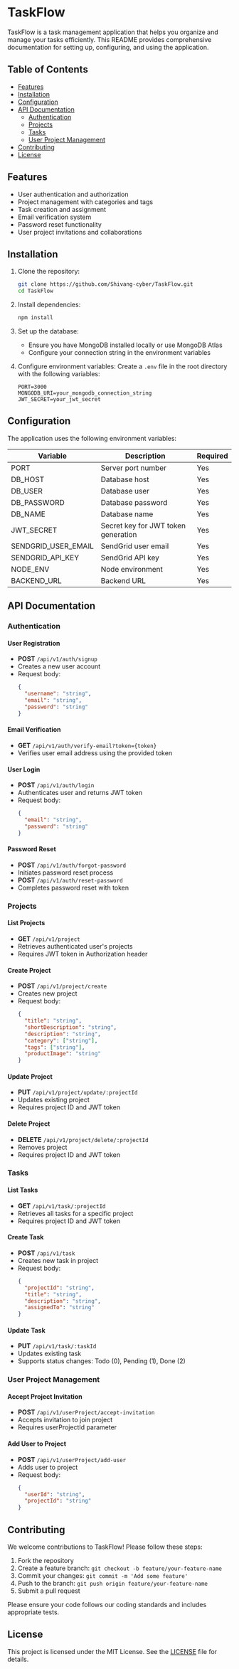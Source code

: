 # TaskFlow

TaskFlow is a task management application that helps you organize and manage your tasks efficiently. This README provides comprehensive documentation for setting up, configuring, and using the application.

## Table of Contents

- [Features](#features)
- [Installation](#installation)
- [Configuration](#configuration)
- [API Documentation](#api-documentation)
  - [Authentication](#authentication)
  - [Projects](#projects)
  - [Tasks](#tasks)
  - [User Project Management](#user-project-management)
- [Contributing](#contributing)
- [License](#license)

## Features

- User authentication and authorization
- Project management with categories and tags
- Task creation and assignment
- Email verification system
- Password reset functionality
- User project invitations and collaborations

## Installation

1. Clone the repository:
   ```bash
   git clone https://github.com/Shivang-cyber/TaskFlow.git
   cd TaskFlow
   ```

2. Install dependencies:
   ```bash
   npm install
   ```

3. Set up the database:
   - Ensure you have MongoDB installed locally or use MongoDB Atlas
   - Configure your connection string in the environment variables

4. Configure environment variables:
   Create a `.env` file in the root directory with the following variables:
   ```env
   PORT=3000
   MONGODB_URI=your_mongodb_connection_string
   JWT_SECRET=your_jwt_secret
   ```

## Configuration

The application uses the following environment variables:

| Variable      | Description                                | Required |
|---------------|--------------------------------------------|----------|
|PORT                  | Server port number	                 | Yes      |
|DB_HOST	           | Database host	                     | Yes      |
|DB_USER	           | Database user	                     | Yes      |
|DB_PASSWORD           | Database password	                 | Yes      |
|DB_NAME	           | Database name	                     | Yes      |
|JWT_SECRET	           | Secret key for JWT token generation | Yes      |
|SENDGRID_USER_EMAIL   | SendGrid user email	             | Yes      |
|SENDGRID_API_KEY	   | SendGrid API key	                 | Yes      |
|NODE_ENV	           | Node environment                    | Yes      |
|BACKEND_URL	       | Backend URL	                     | Yes      |

## API Documentation

### Authentication

#### User Registration
- **POST** `/api/v1/auth/signup`
- Creates a new user account
- Request body:
  ```json
  {
    "username": "string",
    "email": "string",
    "password": "string"
  }
  ```

#### Email Verification
- **GET** `/api/v1/auth/verify-email?token={token}`
- Verifies user email address using the provided token

#### User Login
- **POST** `/api/v1/auth/login`
- Authenticates user and returns JWT token
- Request body:
  ```json
  {
    "email": "string",
    "password": "string"
  }
  ```

#### Password Reset
- **POST** `/api/v1/auth/forgot-password`
- Initiates password reset process
- **POST** `/api/v1/auth/reset-password`
- Completes password reset with token

### Projects

#### List Projects
- **GET** `/api/v1/project`
- Retrieves authenticated user's projects
- Requires JWT token in Authorization header

#### Create Project
- **POST** `/api/v1/project/create`
- Creates new project
- Request body:
  ```json
  {
    "title": "string",
    "shortDescription": "string",
    "description": "string",
    "category": ["string"],
    "tags": ["string"],
    "productImage": "string"
  }
  ```

#### Update Project
- **PUT** `/api/v1/project/update/:projectId`
- Updates existing project
- Requires project ID and JWT token

#### Delete Project
- **DELETE** `/api/v1/project/delete/:projectId`
- Removes project
- Requires project ID and JWT token

### Tasks

#### List Tasks
- **GET** `/api/v1/task/:projectId`
- Retrieves all tasks for a specific project
- Requires project ID and JWT token

#### Create Task
- **POST** `/api/v1/task`
- Creates new task in project
- Request body:
  ```json
  {
    "projectId": "string",
    "title": "string",
    "description": "string",
    "assignedTo": "string"
  }
  ```

#### Update Task
- **PUT** `/api/v1/task/:taskId`
- Updates existing task
- Supports status changes: Todo (0), Pending (1), Done (2)

### User Project Management

#### Accept Project Invitation
- **POST** `/api/v1/userProject/accept-invitation`
- Accepts invitation to join project
- Requires userProjectId parameter

#### Add User to Project
- **POST** `/api/v1/userProject/add-user`
- Adds user to project
- Request body:
  ```json
  {
    "userId": "string",
    "projectId": "string"
  }
  ```

## Contributing

We welcome contributions to TaskFlow! Please follow these steps:

1. Fork the repository
2. Create a feature branch: `git checkout -b feature/your-feature-name`
3. Commit your changes: `git commit -m 'Add some feature'`
4. Push to the branch: `git push origin feature/your-feature-name`
5. Submit a pull request

Please ensure your code follows our coding standards and includes appropriate tests.

## License

This project is licensed under the MIT License. See the [LICENSE](LICENSE) file for details.